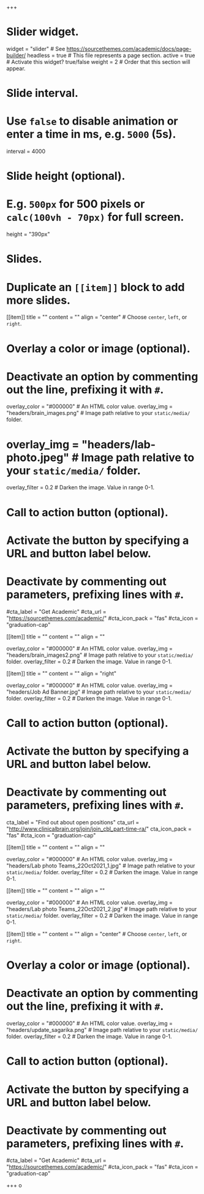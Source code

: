 +++
# Slider widget.
widget = "slider"  # See https://sourcethemes.com/academic/docs/page-builder/
headless = true # This file represents a page section.
active = true # Activate this widget? true/false
weight = 2 # Order that this section will appear.

# Slide interval.
# Use `false` to disable animation or enter a time in ms, e.g. `5000` (5s).
interval = 4000

# Slide height (optional).
# E.g. `500px` for 500 pixels or `calc(100vh - 70px)` for full screen.
height = "390px"

# Slides.
# Duplicate an `[[item]]` block to add more slides.
[[item]]
  title = ""
  content = ""
  align = "center"  # Choose `center`, `left`, or `right`.

  # Overlay a color or image (optional).
  #   Deactivate an option by commenting out the line, prefixing it with `#`.
  overlay_color = "#000000"  # An HTML color value.
  overlay_img = "headers/brain_images.png"  # Image path relative to your `static/media/` folder.
  # overlay_img = "headers/lab-photo.jpeg"  # Image path relative to your `static/media/` folder.
  overlay_filter = 0.2  # Darken the image. Value in range 0-1.

  # Call to action button (optional).
  #   Activate the button by specifying a URL and button label below.
  #   Deactivate by commenting out parameters, prefixing lines with `#`.
  #cta_label = "Get Academic"
  #cta_url = "https://sourcethemes.com/academic/"
  #cta_icon_pack = "fas"
  #cta_icon = "graduation-cap"

[[item]]
  title = ""
  content = ""
  align = ""

  overlay_color = "#000000"  # An HTML color value.
  overlay_img = "headers/brain_images2.png"  # Image path relative to your `static/media/` folder.
  overlay_filter = 0.2  # Darken the image. Value in range 0-1.
  
[[item]]
  title = ""
  content = ""
  align = "right"

  overlay_color = "#000000"  # An HTML color value.
  overlay_img = "headers/Job Ad Banner.jpg"  # Image path relative to your `static/media/` folder.
  overlay_filter = 0.2  # Darken the image. Value in range 0-1.
  
 # Call to action button (optional).
  #   Activate the button by specifying a URL and button label below.
  #   Deactivate by commenting out parameters, prefixing lines with `#`.
  cta_label = "Find out about open positions"
  cta_url = "http://www.clinicalbrain.org/join/join_cbl_part-time-ra/"
  cta_icon_pack = "fas"
  #cta_icon = "graduation-cap"
  
[[item]]
  title = ""
  content = ""
  align = ""

  overlay_color = "#000000"  # An HTML color value.
  overlay_img = "headers/Lab photo Teams_22Oct2021_1.jpg"  # Image path relative to your `static/media/` folder.
  overlay_filter = 0.2  # Darken the image. Value in range 0-1.

[[item]]
  title = ""
  content = ""
  align = ""

  overlay_color = "#000000"  # An HTML color value.
  overlay_img = "headers/Lab photo Teams_22Oct2021_2.jpg"  # Image path relative to your `static/media/` folder.
  overlay_filter = 0.2  # Darken the image. Value in range 0-1.
  
[[item]]
  title = ""
  content = ""
  align = "center"  # Choose `center`, `left`, or `right`.

  # Overlay a color or image (optional).
  #   Deactivate an option by commenting out the line, prefixing it with `#`.
  overlay_color = "#000000"  # An HTML color value.
  overlay_img = "headers/update_sagarika.png"  # Image path relative to your `static/media/` folder.
  overlay_filter = 0.2  # Darken the image. Value in range 0-1.

  # Call to action button (optional).
  #   Activate the button by specifying a URL and button label below.
  #   Deactivate by commenting out parameters, prefixing lines with `#`.
  #cta_label = "Get Academic"
  #cta_url = "https://sourcethemes.com/academic/"
  #cta_icon_pack = "fas"
  #cta_icon = "graduation-cap"


+++
o